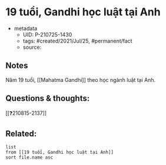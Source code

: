 ---
---

# 19 tuổi, Gandhi học luật tại Anh

- metadata
	- UID: P-210725-1430
	- tags: #created/2021/Jul/25, #permanent/fact 
	- source: 

## Notes
Năm 19 tuổi, [[Mahatma Gandhi]] theo học ngành luật tại Anh. 

## Questions & thoughts:
[[❓210815-2137]]

## Related:
```dataview
list
from [[19 tuổi, Gandhi học luật tại Anh]]
sort file.name asc
```
